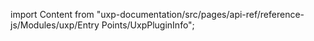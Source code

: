 
import Content from "uxp-documentation/src/pages/api-ref/reference-js/Modules/uxp/Entry Points/UxpPluginInfo";

<Content query="product=xd"/>
